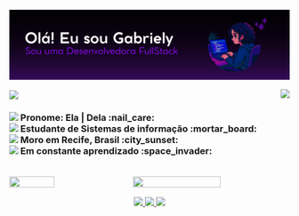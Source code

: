 ![banner)](bannergit.png)<br>

<img src="https://github-readme-stats.vercel.app/api?username=GabyXavierr&theme=midnight-purple&show_icons=true&hide_border=true&count_private=true" align="right">
<img src="https://readme-typing-svg.demolab.com?font=Fira+Code&weight=200&pause=1000&color=C799FF&width=300&lines=Bem-vindo(a)+ao+meu+Github!+" align="center">

<h3 align="left">
  <img src="https://i.pinimg.com/originals/bd/d3/36/bdd3360a05b0c02cc9cc766a73bc75fc.gif" width="10">
      Pronome: Ela | Dela :nail_care: <br> 
  <img src="https://i.pinimg.com/originals/bd/d3/36/bdd3360a05b0c02cc9cc766a73bc75fc.gif" width="10">
      Estudante de Sistemas de informação :mortar_board: <br>
  <img src="https://i.pinimg.com/originals/bd/d3/36/bdd3360a05b0c02cc9cc766a73bc75fc.gif" width="10">
      Moro em Recife, Brasil :city_sunset: <br>
  <img src="https://i.pinimg.com/originals/bd/d3/36/bdd3360a05b0c02cc9cc766a73bc75fc.gif" width="10">
      Em constante aprendizado :space_invader: <br> <br>
</h3>

<img src="https://nirzak-streak-stats.vercel.app/?user=GabyXavierr&theme=midnight-purple&hide_border=true" width="56%" height="50%" align="right">
<img src="https://github-readme-stats.vercel.app/api/top-langs/?username=GabyXavierr&theme=midnight-purple&hide_border=true&include_all_commits=false&count_private=false&layout=compact" width="40%" height="40%" align="center"> <br>

<p align="center">
  <a href="https://instagram.com/gaby_xavierr" target="_blank">
    <img src="https://img.shields.io/badge/Instagram-000000?style=for-the-badge&logo=instagram&logoColor=white" />
  </a>
  <a href="mailto:gabrielyxavierr25@gmail.com">
    <img src="https://img.shields.io/badge/Gmail-8000FF?style=for-the-badge&logo=gmail&logoColor=white" />
  </a>
  <a href="https://www.linkedin.com/in/gabriely-xavier/" target="_blank">
    <img src="https://img.shields.io/badge/LinkedIn-FFFFFF?style=for-the-badge&logo=linkedin&logoColor=black" />
  </a>
</p>





